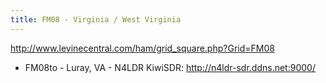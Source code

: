 ```yaml
---
title: FM08 - Virginia / West Virginia
---
```

http://www.levinecentral.com/ham/grid_square.php?Grid=FM08

* FM08to - Luray, VA - N4LDR KiwiSDR: http://n4ldr-sdr.ddns.net:9000/
